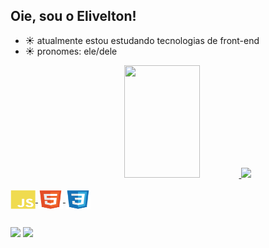 ## Oie, sou o Elivelton!
- ☀️ atualmente estou estudando tecnologias de front-end
- ☀️ pronomes: ele/dele

<div align="center">
  <a href="https://github.com/elivelton132900">
  <img height="180em" width="49%"src="https://github-readme-stats.vercel.app/api?username=elivelton132900&show_icons=true&theme=tokyonight&include_all_commits=true&count_private=true"/>
  <img height="180em width="49%" src="https://github-readme-stats.vercel.app/api/top-langs/?username=elivelton132900&layout=compact&langs_count=7&theme=tokyonight"/>
</div>
<div style="display: inline_block"><br>
  <img align="center" alt="Elivelton-Js" height="30" width="40" src="https://raw.githubusercontent.com/devicons/devicon/master/icons/javascript/javascript-plain.svg">
  <img align="center" alt="Elivelton-HTML" height="30" width="40" src="https://raw.githubusercontent.com/devicons/devicon/master/icons/html5/html5-original.svg">
  <img align="center" alt="Elivelton-CSS" height="30" width="40" src="https://raw.githubusercontent.com/devicons/devicon/master/icons/css3/css3-original.svg"
</div>

  ##  
  
<div> 
  <a href = "mailto:elivelton1329@gmail.com"><img src="https://img.shields.io/badge/-Gmail-%23333?style=for-the-badge&logo=gmail&logoColor=white" target="_blank"></a>
  <a href = "https://twitter.com/Elidev01"><img src="https://img.shields.io/badge/Twitter-1DA1F2?style=for-the-badge&logo=twitter&logoColor=white" target="_blank"></a>
</div>
